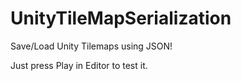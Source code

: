 # UnityTileMapSerialization
Save/Load Unity Tilemaps using JSON!


Just press Play in Editor to test it.
